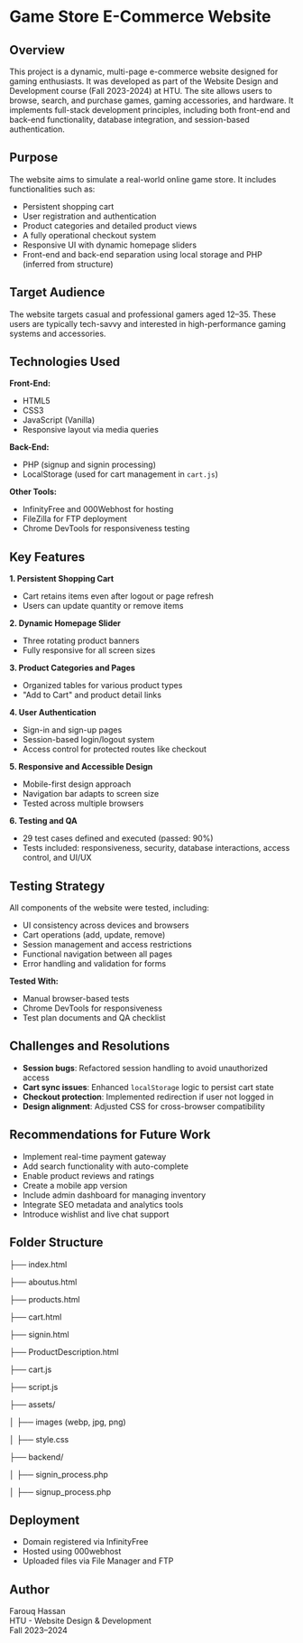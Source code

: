 # Game Store E-Commerce Website

## **Overview**

This project is a dynamic, multi-page e-commerce website designed for gaming enthusiasts. It was developed as part of the Website Design and Development course (Fall 2023-2024) at HTU. The site allows users to browse, search, and purchase games, gaming accessories, and hardware. It implements full-stack development principles, including both front-end and back-end functionality, database integration, and session-based authentication.

## **Purpose**

The website aims to simulate a real-world online game store. It includes functionalities such as:
- Persistent shopping cart
- User registration and authentication
- Product categories and detailed product views
- A fully operational checkout system
- Responsive UI with dynamic homepage sliders
- Front-end and back-end separation using local storage and PHP (inferred from structure)

## **Target Audience**

The website targets casual and professional gamers aged 12–35. These users are typically tech-savvy and interested in high-performance gaming systems and accessories.

## **Technologies Used**

**Front-End:**
- HTML5
- CSS3
- JavaScript (Vanilla)
- Responsive layout via media queries

**Back-End:**
- PHP (signup and signin processing)
- LocalStorage (used for cart management in `cart.js`)

**Other Tools:**
- InfinityFree and 000Webhost for hosting
- FileZilla for FTP deployment
- Chrome DevTools for responsiveness testing

## **Key Features**

**1. Persistent Shopping Cart**
- Cart retains items even after logout or page refresh
- Users can update quantity or remove items

**2. Dynamic Homepage Slider**
- Three rotating product banners
- Fully responsive for all screen sizes

**3. Product Categories and Pages**
- Organized tables for various product types
- "Add to Cart" and product detail links

**4. User Authentication**
- Sign-in and sign-up pages
- Session-based login/logout system
- Access control for protected routes like checkout

**5. Responsive and Accessible Design**
- Mobile-first design approach
- Navigation bar adapts to screen size
- Tested across multiple browsers

**6. Testing and QA**
- 29 test cases defined and executed (passed: 90%)
- Tests included: responsiveness, security, database interactions, access control, and UI/UX

## **Testing Strategy**

All components of the website were tested, including:
- UI consistency across devices and browsers
- Cart operations (add, update, remove)
- Session management and access restrictions
- Functional navigation between all pages
- Error handling and validation for forms

**Tested With:**
- Manual browser-based tests
- Chrome DevTools for responsiveness
- Test plan documents and QA checklist

## **Challenges and Resolutions**

- **Session bugs**: Refactored session handling to avoid unauthorized access
- **Cart sync issues**: Enhanced `localStorage` logic to persist cart state
- **Checkout protection**: Implemented redirection if user not logged in
- **Design alignment**: Adjusted CSS for cross-browser compatibility

## **Recommendations for Future Work**

- Implement real-time payment gateway
- Add search functionality with auto-complete
- Enable product reviews and ratings
- Create a mobile app version
- Include admin dashboard for managing inventory
- Integrate SEO metadata and analytics tools
- Introduce wishlist and live chat support

## **Folder Structure**

├── index.html

├── aboutus.html

├── products.html

├── cart.html

├── signin.html

├── ProductDescription.html

├── cart.js

├── script.js

├── assets/

│ ├── images (webp, jpg, png)

│ ├── style.css

├── backend/

│ ├── signin_process.php

│ ├── signup_process.php


## **Deployment**

- Domain registered via InfinityFree
- Hosted using 000webhost
- Uploaded files via File Manager and FTP

## **Author**

Farouq Hassan  
HTU - Website Design & Development  
Fall 2023–2024
